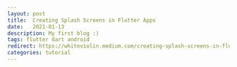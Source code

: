 ```yaml
---
layout: post
title:  Creating Splash Screens in Flutter Apps
date:   2021-01-13
description: My first blog :)
tags: flutter dart android
redirect: https://whiteviolin.medium.com/creating-splash-screens-in-flutter-apps-8a284d86aa1b
categories: tutorial
---
```

